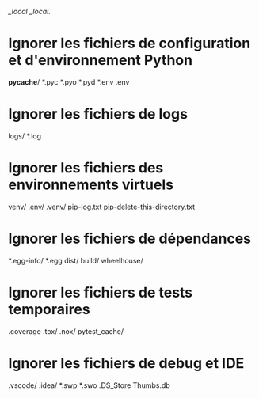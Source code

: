 *_local*
*_local.*

# Ignorer les fichiers de configuration et d'environnement Python
__pycache__/
*.pyc
*.pyo
*.pyd
*.env
.env

# Ignorer les fichiers de logs
logs/
*.log

# Ignorer les fichiers des environnements virtuels
venv/
.env/
.venv/
pip-log.txt
pip-delete-this-directory.txt

# Ignorer les fichiers de dépendances
*.egg-info/
*.egg
dist/
build/
wheelhouse/

# Ignorer les fichiers de tests temporaires
.coverage
.tox/
.nox/
pytest_cache/

# Ignorer les fichiers de debug et IDE
.vscode/
.idea/
*.swp
*.swo
.DS_Store
Thumbs.db
